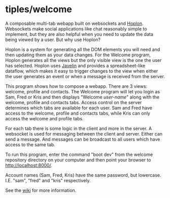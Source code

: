 # tiples/welcome
A composable multi-tab webapp built on websockets and [Hoplon](https://github.com/hoplon/hoplon#readme).
Websockets make social applications like chat reasonably simple to implement, but they are also helpful
when you need to update the data being viewed by a user. But why use Hoplon?

Hoplon is a system for generating all the DOM elements you will need and then updating them as your data changes.
For the Welcome program, Hoplon generates all the views but the only visible view is the one the user has selected.
Hoplon uses [Javelin](https://github.com/hoplon/javelin) and provides a spreadsheet-like dataflow, which 
makes it easy to trigger changes to the view when either the user generates an event or when a message is
received from the server.

This program shows how to compose a webapp. There are 3 views: welcome, profile and contacts.
The Welcome program will let you login as Sam, Fred or Kris and then displays "Welcome *user-name*"
along with the welcome, profile and contacts tabs.
Access control on the server determines which tabs are available for each user.
Sam and Fred have access to the welcome, profile and contacts tabs, while Kris can only access
the welcome and profile tabs.

For each tab there is some logic in the client and more in the server. A websocket is used for messaging
between the client and server. Either can send a message. And messages can be broadcast to all users
which have access to the same tab.

To run this program, enter the command "boot dev" from the welcome repository directory on your computer
and then point your browser to [http://localhost:8000/](http://localhost:8000/).

Account names (Sam, Fred, Kris) have the same password, 
but lowercase. I.E. "sam", "fred" and "kris" respectively.

See the [wiki](https://github.com/tiples/welcome/wiki) for more information.
